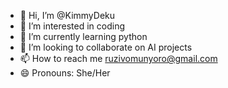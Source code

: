 - 👋 Hi, I’m @KimmyDeku
- 👀 I’m interested in coding 
- 🌱 I’m currently learning python
- 💞️ I’m looking to collaborate on AI projects
- 📫 How to reach me ruzivomunyoro@gmail.com
- 😄 Pronouns: She/Her

<!---
KimmyDeku/KimmyDeku is a ✨ special ✨ repository because its `README.md` (this file) appears on your GitHub profile.
You can click the Preview link to take a look at your changes.
--->
